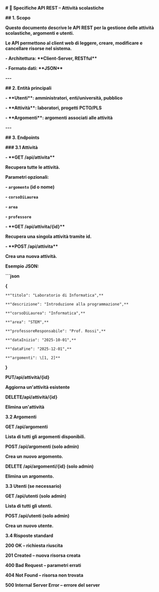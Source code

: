 **# 📌 Specifiche API REST – Attività scolastiche**



**## 1. Scopo**

**Questo documento descrive le API REST per la gestione delle attività scolastiche, argomenti e utenti.**  

**Le API permettono al client web di leggere, creare, modificare e cancellare risorse nel sistema.**



**- Architettura: \*\*Client-Server, RESTful\*\***  

**- Formato dati: \*\*JSON\*\***  



**---**



**## 2. Entità principali**

**- \*\*Utenti\*\*: amministratori, enti/università, pubblico**  

**- \*\*Attività\*\*: laboratori, progetti PCTO/PLS**  

**- \*\*Argomenti\*\*: argomenti associati alle attività**  



**---**



**## 3. Endpoints**



**### 3.1 Attività**

**- \*\*GET /api/attivita\*\***  

  **Recupera tutte le attività.**  

  **Parametri opzionali:**

  **- `argomento` (id o nome)**  

  **- `corsoDiLaurea`**  

  **- `area`**  

  **- `professore`**  



**- \*\*GET /api/attivita/{id}\*\***  

  **Recupera una singola attività tramite id.**



**- \*\*POST /api/attivita\*\***  

  **Crea una nuova attività.**  

  **Esempio JSON:**

  **```json**

  **{**

    **"titolo": "Laboratorio di Informatica",**

    **"descrizione": "Introduzione alla programmazione",**

    **"corsoDiLaurea": "Informatica",**

    **"area": "STEM",**

    **"professoreResponsabile": "Prof. Rossi",**

    **"dataInizio": "2025-10-01",**

    **"dataFine": "2025-12-01",**

    **"argomenti": \[1, 2]**

  **}**



**PUT/api/attività/{id}**

**Aggiorna un'attività esistente**



**DELETE/api/attività/{id}**

**Elimina un'attività**



**3.2 Argomenti**

**GET /api/argomenti**

**Lista di tutti gli argomenti disponibili.**



**POST /api/argomenti (solo admin)**

**Crea un nuovo argomento.**



**DELETE /api/argomenti/{id} (solo admin)**

**Elimina un argomento.**



**3.3 Utenti (se necessario)**



**GET /api/utenti (solo admin)**

**Lista di tutti gli utenti.**



**POST /api/utenti (solo admin)**

**Crea un nuovo utente.**



**3.4 Risposte standard**



**200 OK – richiesta riuscita**



**201 Created – nuova risorsa creata**



**400 Bad Request – parametri errati**



**404 Not Found – risorsa non trovata**



**500 Internal Server Error – errore del server**



